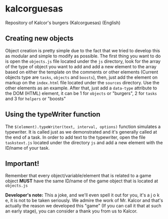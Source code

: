 # kalcorguesas
Repository of Kalcor's burgers (Kalcorguesas) (English)

## Creating new objects

Object creation is pretty simple due to the fact that we tried to develop this as modular and simple to modify as possible. The first thing you want to do is open the `objects.js` file located under the `js` directory, look for the array of the type of object you want to add and add a new element to the array based on either the template on the comments or other elements (Current objects type are `tasks`, `objects` and `boosts`), then, just add the element on markup on the `index.html` file located under the `sources` directory. Use the other elements as an example. After that, just add a `data-type` attribute to the DOM (HTML) element, it can be 1 for `objects` or "burgers", 2 for `tasks` and 3 for `helpers` or "boosts"

## Using the typeWriter function

The `$(element).typeWriter(text, interval, options)` function simulates a typewriter. It is called just as we demonstrated and it's generally called at the end of a task. In order to add text to the typewriter, open the file `taskstext.js` located under the directory `js` and add a new element with the ID/name of your task.

## Important!

Remember that every object/variable/element that is related to a game object **MUST** have the same ID/name of the game object that is located at `objects.js`

**Developer's note:** This a joke, and we'll even spell it out for you, it's a j o k e, it is not to be taken seriously. We admire the work of Mr. Kalcor and that's actually the reason we developed this "game" (If you can call it that at such an early stage), you can consider a thank you from us to Kalcor.